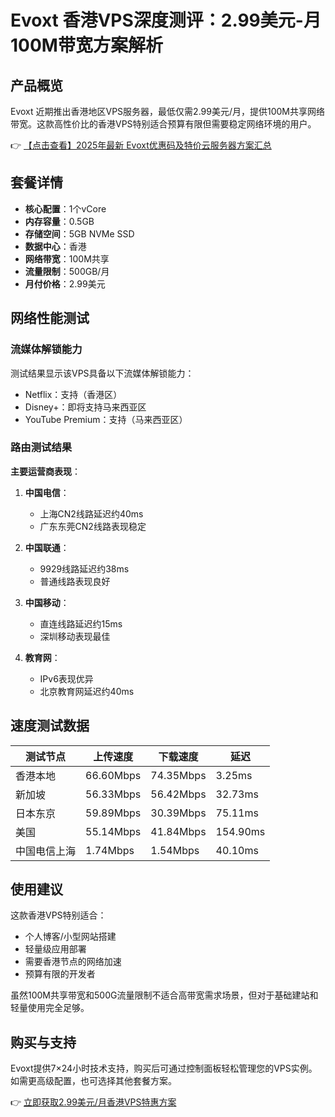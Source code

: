 # Evoxt 香港VPS深度测评：2.99美元-月 100M带宽方案解析

## 产品概览

Evoxt 近期推出香港地区VPS服务器，最低仅需2.99美元/月，提供100M共享网络带宽。这款高性价比的香港VPS特别适合预算有限但需要稳定网络环境的用户。

👉 [【点击查看】2025年最新 Evoxt优惠码及特价云服务器方案汇总](https://bit.ly/evoxt)

## 套餐详情

- **核心配置**：1个vCore
- **内存容量**：0.5GB
- **存储空间**：5GB NVMe SSD
- **数据中心**：香港
- **网络带宽**：100M共享
- **流量限制**：500GB/月
- **月付价格**：2.99美元

## 网络性能测试

### 流媒体解锁能力

测试结果显示该VPS具备以下流媒体解锁能力：

- Netflix：支持（香港区）
- Disney+：即将支持马来西亚区
- YouTube Premium：支持（马来西亚区）

### 路由测试结果

**主要运营商表现**：

1. **中国电信**：
   - 上海CN2线路延迟约40ms
   - 广东东莞CN2线路表现稳定

2. **中国联通**：
   - 9929线路延迟约38ms
   - 普通线路表现良好

3. **中国移动**：
   - 直连线路延迟约15ms
   - 深圳移动表现最佳

4. **教育网**：
   - IPv6表现优异
   - 北京教育网延迟约40ms

## 速度测试数据

| 测试节点       | 上传速度 | 下载速度 | 延迟   |
|----------------|----------|----------|--------|
| 香港本地       | 66.60Mbps| 74.35Mbps| 3.25ms |
| 新加坡         | 56.33Mbps| 56.42Mbps| 32.73ms|
| 日本东京       | 59.89Mbps| 30.39Mbps| 75.11ms|
| 美国           | 55.14Mbps| 41.84Mbps| 154.90ms|
| 中国电信上海   | 1.74Mbps | 1.54Mbps | 40.10ms|

## 使用建议

这款香港VPS特别适合：

- 个人博客/小型网站搭建
- 轻量级应用部署
- 需要香港节点的网络加速
- 预算有限的开发者

虽然100M共享带宽和500G流量限制不适合高带宽需求场景，但对于基础建站和轻量使用完全足够。

## 购买与支持

Evoxt提供7×24小时技术支持，购买后可通过控制面板轻松管理您的VPS实例。如需更高级配置，也可选择其他套餐方案。

👉 [立即获取2.99美元/月香港VPS特惠方案](https://bit.ly/evoxt)